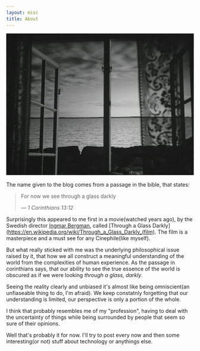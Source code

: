 ```yaml
---
layout: misc
title: About
---
```

<img src="/assets/img/through-a-glass-darkly.jpg" width="600">

The name given to the blog comes from a passage in the bible, that states:
> For now we see through a glass darkly
>
> &mdash; <cite>1 Corinthians 13:12</cite>

Surprisingly this appeared to me first in a movie(watched years ago), by the Swedish director [Ingmar Bergman](https://en.wikipedia.org/wiki/Ingmar_Bergman), called [Through a Glass Darkly](https://en.wikipedia.org/wiki/Through_a_Glass_Darkly_(film). The film is a masterpiece and a must see for any Cinephile(like myself).

But what really sticked with me was the underlying philosophical issue raised by it, that how we all construct a meaningful understanding of the world from the complexities of human experience. As the passage in corinthians says, that our ability to see the true essence of the world is obscured as if we were looking *through a glass, darkly*.

Seeing the reality clearly and unbiased it's almost like being omniscient(an unfiaseable thing to do, I'm afraid). We keep constatnly forgetting that our understanding is limited, our perspective is only a portion of the whole.

I think that probably resembles me of my "profession", having to deal with the uncertainty of things while being surrounded by people that seem so sure of their opinions.

Well that's probably it for now. I'll try to post every now and then some interesting(or not) stuff about technology or anythings else.
